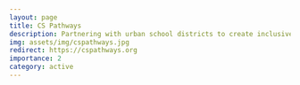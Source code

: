 ```yaml
---
layout: page
title: CS Pathways
description: Partnering with urban school districts to create inclusive, culturally-responsive, and sustainable computer science programs in middle school
img: assets/img/cspathways.jpg
redirect: https://cspathways.org
importance: 2
category: active
---
```


